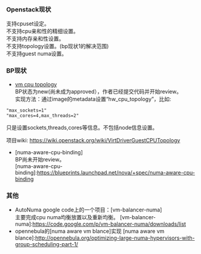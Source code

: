 ### Openstack现状  
支持cpuset设定。  
不支持cpu亲和性的精细设置。  
不支持内存亲和性设置。  
不支持topology设置。(bp现状1的解决范围)  
不支持guest numa设置。  

### BP现状  
+ [vm cpu topology]  
BP状态为new(尚未成为approved），作者已经提交代码并开始review。    
实现方法：通过image的metadata设置“hw_cpu_topology”，比如:   
```
"max_sockets=1"  
"max_cores=4,max_threads=2"  
```
只是设置sockets,threads,cores等信息。不包括node信息设置。  

[vm cpu topology]:https://blueprints.launchpad.net/nova/+spec/support-libvirt-vcpu-topology
项目wiki: https://wiki.openstack.org/wiki/VirtDriverGuestCPUTopology
+ [numa-aware-cpu-binding]  
BP尚未开始review。  
[numa-aware-cpu-binding]:https://blueprints.launchpad.net/nova/+spec/numa-aware-cpu-binding

### 其他  
+ AutoNuma
google code上的一个项目：[vm-balancer-numa]  
主要完成cpu numa均衡放置以及重新均衡。
[vm-balancer-numa]:https://code.google.com/p/vm-balancer-numa/downloads/list
+ opennebula的[numa aware vm blance]实现
[numa aware vm blance]:http://opennebula.org/optimizing-large-numa-hypervisors-with-group-scheduling-part-1/
